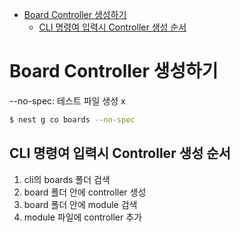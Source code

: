 <!-- TOC -->

- [Board Controller 생성하기](#board-controller-%EC%83%9D%EC%84%B1%ED%95%98%EA%B8%B0)
  - [CLI 명령여 입력시 Controller 생성 순서](#cli-%EB%AA%85%EB%A0%B9%EC%97%AC-%EC%9E%85%EB%A0%A5%EC%8B%9C-controller-%EC%83%9D%EC%84%B1-%EC%88%9C%EC%84%9C)

<!-- /TOC -->

# Board Controller 생성하기
--no-spec: 테스트 파일 생성 x  
``` bash
$ nest g co boards --no-spec
``` 

## CLI 명령여 입력시 Controller 생성 순서
1. cli의 boards 폴더 검색
2. board 폴더 안에 controller 생성
3. board 폴더 안에 module 검색
4. module 파일에 controller 추가